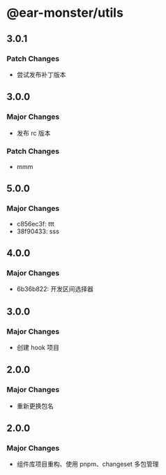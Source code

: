 # @ear-monster/utils

## 3.0.1

### Patch Changes

-   尝试发布补丁版本

## 3.0.0

### Major Changes

-   发布 rc 版本

### Patch Changes

-   mmm

## 5.0.0

### Major Changes

-   c856ec3f: ttt
-   38f90433: sss

## 4.0.0

### Major Changes

-   6b36b822: 开发区间选择器

## 3.0.0

### Major Changes

-   创建 hook 项目

## 2.0.0

### Major Changes

-   重新更换包名

## 2.0.0

### Major Changes

-   组件库项目重构、使用 pnpm、changeset 多包管理

